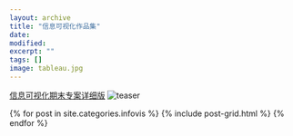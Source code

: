 ```yaml
---
layout: archive
title: "信息可视化作品集"
date: 
modified:
excerpt: ""
tags: []
image: tableau.jpg
---
```

[信息可视化期末专案详细版](https://htgchouse.github.io/infovis/portfolio/%E6%95%B0%E6%8D%AE%E5%8F%AF%E8%A7%86%E5%8C%96/)
<img src="https://HTGchouse.github.io/images/仪表盘.png" alt="teaser" itemprop="image">
<br/>
<div class="tiles">
{% for post in site.categories.infovis %}
  {% include post-grid.html %}
{% endfor %}
</div><!-- /.tiles 把所有categories 有 infovis 的列出来-->

